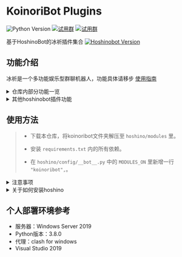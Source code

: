 # KoinoriBot Plugins
![Python Version](https://img.shields.io/badge/python-3.8+-blue)
[![试用群](https://img.shields.io/badge/试用/一群-冰祈杂谈总铺-brightgreen)](https://jq.qq.com/?_wv=1027&k=o3WzKAfn)
[![试用群](https://img.shields.io/badge/试用/二群-冰祈杂谈分铺-brightgreen)](https://jq.qq.com/?_wv=1027&k=fdFbP60u)


基于HoshinoBot的冰祈插件集合 [![Hoshinobot Version](https://img.shields.io/badge/hoshino-2.1.0-blue)](https://github.com/Ice-Cirno/HoshinoBot) 


## 功能介绍

冰祈是一个多功能娱乐型群聊机器人，功能具体请移步 [使用指南](https://www.lanxy.ink/?p=476)

<details>
  <summary>仓库内部分功能一览</summary>

- **每日签到**：`icelogin`
- **更换称呼**：`call_me_please`
- **碧蓝档案**：查询学生资料，抽卡模拟器 `ba_wiki`
- **Arcaea查分** `Arcaea`
- **冰祈与鱼**：钓鱼与漂流瓶二合一 `fishing`
- **人脸卡通化**：`cartoon`
- **图片美学评分**：`DetectDisgust`
- **随机美图**：`sinaimg`
- 其他小型功能，具体可查看各自文件夹里的 `__init__.py` 文件

</details>

<details>
  <summary>其他hoshinobot插件功能</summary>

源于hoshinobot丰富的插件生态，冰祈也有相当一部分非原创功能来自 [HoshinoBot插件仓库](https://github.com/pcrbot/HoshinoBot-plugins-index)，具体可以自行检索。
</details>


## 使用方法

> - 下载本仓库，将koinoribot文件夹解压至 `hoshino/modules` 里。
> 
> 
> - 安装 `requirements.txt` 内的所有依赖。
> 
> 
> - 在 `hoshino/config/__bot__.py` 中的 `MODULES_ON` 里新增一行 `"koinoribot",`。

<details>
 <summary> 注意事项 </summary> 

 - 如果在安装依赖的过程中出现错误，请务必及时解决，通常都可在百度上找到解决方案。
 
 
 - 关于部分插件需要用到的静态图片资源文件与字体文件，恕不在此公开。如有需要可以移步[![插件试用群](https://img.shields.io/badge/插件试用-冰祈杂谈分铺-brightgreen)](https://jq.qq.com/?_wv=1027&k=fdFbP60u)。
 
 
 - 部分功能需要申请api，请将相应的api填进 `koinoribot/config.py` 里以正常使用插件。
 
 
 - 部分插件在下载图片时需要走代理，可以在 `koinoribot/config.py` 的 `proxies` 栏内进行配置。推荐使用 [clash](https://github.com/Fndroid/clash_for_windows_pkg)
</details>



<details>
 <summary> 关于如何安装hoshino </summary> 

- 仓库传送门 [Hoshinobot](https://github.com/Ice-Cirno/HoshinoBot) (作者： [Ice-cirno](https://github.com/Ice-Cirno))

</details>


## 个人部署环境参考
 - 服务器：Windows Server 2019
 - Python版本：3.8.0
 - 代理：clash for windows
 - Visual Studio 2019

